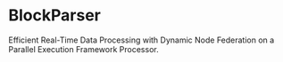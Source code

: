 # BlockParser
Efficient Real-Time Data Processing with Dynamic Node Federation on a Parallel Execution Framework Processor.
